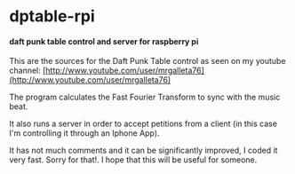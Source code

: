 dptable-rpi
===========

#### daft punk table control and server for raspberry pi ####

This are the sources for the Daft Punk Table control as seen on my youtube channel: [http://www.youtube.com/user/mrgalleta76](http://www.youtube.com/user/mrgalleta76)

The program calculates the Fast Fourier Transform to sync with the music beat.

It also runs a server in order to accept petitions from a client (in this case I'm controlling it through an Iphone App).

It has not much comments and it can be significantly improved, I coded it very fast. Sorry for that!. I hope that this will be useful for someone. 
